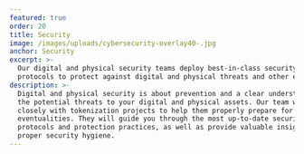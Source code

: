 ```yaml
---
featured: true
order: 20
title: Security
image: /images/uploads/cybersecurity-overlay40-.jpg
anchor: Security
excerpt: >-
  Our digital and physical security teams deploy best-in-class security
  protocols to protect against digital and physical threats and other exploits.
description: >-
  Digital and physical security is about prevention and a clear understanding of
  the potential threats to your digital and physical assets. Our team works
  closely with tokenization projects to help them properly prepare for all
  eventualities. They will guide you through the most up-to-date security
  protocols and protection practices, as well as provide valuable insight on
  proper security hygiene.
---
```


